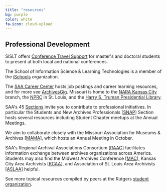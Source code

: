 ```yaml
---
title: "resources"
bg: purple
color: white
fa-icon: cloud-upload
---
```


## Professional Development

SISLT offers [Conference Travel Support](http://sislt.missouri.edu/resources/conference-travel-support/) for master's and doctoral students to present at both local and national conferences.

The School of Information Science & Learning Technologies is a member of the [iSchools](http://ischools.org/) organization.

The [SAA Career Center](http://careers.archivists.org/) hosts job postings and career learning resources, and for more see [ArchivesGig](https://archivesgig.wordpress.com/). Missouri is home to the [NARA Kansas City](https://www.archives.gov/kansas-city) branch, the [NPRC](https://www.archives.gov/st-louis) in St. Louis, and the [Harry S. Truman Presidential Library](https://www.trumanlibrary.org/).

SAA's 45 [Sections](http://www2.archivists.org/groups/sections) invite you to contribute to professional initiatives. In particular the Students and New Archives Professionals [[SNAP](http://www2.archivists.org/groups/students-and-new-archives-professionals-snap-section)] Section hosts several resources including Student Chapter meetups at the Annual Meetings.

We aim to collaborate closely with the Missouri Association for Museums & Archives [[MAMA](http://missourimuseums.org/)], which hosts an Annual Meeting in October.

SAA's Regional Archival Associations Consortium [[RAAC](http://www2.archivists.org/groups/regional-archival-associations-consortium-raac)] facilitates information exchange between archives organizations across America. Students may also find the Midwest Archives Conference [[MAC](http://www.midwestarchives.org/)], Kansas City Area Archivists [[KCAA](http://www.kcarchivists.org/kcaa/)], and Association of St. Louis Area Archivists [[ASLAA](http://www.stlarchivists.org/index.html)] helpful.

See more topical resources compiled by peers at the Rutgers [student organization](http://wp.comminfo.rutgers.edu/source/resources/educate-yourself/).
